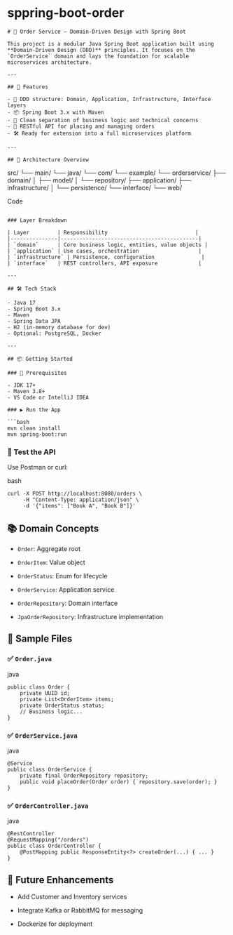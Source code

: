 # sppring-boot-order
```
# 🧠 Order Service — Domain-Driven Design with Spring Boot

This project is a modular Java Spring Boot application built using **Domain-Driven Design (DDD)** principles. It focuses on the `OrderService` domain and lays the foundation for scalable microservices architecture.

---

## 🚀 Features

- 🧩 DDD structure: Domain, Application, Infrastructure, Interface layers
- 📦 Spring Boot 3.x with Maven
- 🧠 Clean separation of business logic and technical concerns
- 🧪 RESTful API for placing and managing orders
- 🛠 Ready for extension into a full microservices platform

---

## 🧱 Architecture Overview

```

src/ └── main/ └── java/ └── com/ └── example/ └── orderservice/ ├── domain/ │ ├── model/ │ └── repository/ ├── application/ ├── infrastructure/ │ └── persistence/ └── interface/ └── web/

Code

````

### Layer Breakdown

| Layer         | Responsibility                            |
|---------------|--------------------------------------------|
| `domain`      | Core business logic, entities, value objects |
| `application` | Use cases, orchestration                   |
| `infrastructure` | Persistence, configuration               |
| `interface`   | REST controllers, API exposure             |

---

## 🛠 Tech Stack

- Java 17
- Spring Boot 3.x
- Maven
- Spring Data JPA
- H2 (in-memory database for dev)
- Optional: PostgreSQL, Docker

---

## 📦 Getting Started

### 🔧 Prerequisites

- JDK 17+
- Maven 3.8+
- VS Code or IntelliJ IDEA

### ▶️ Run the App

```bash
mvn clean install
mvn spring-boot:run
````

### 🧪 Test the API

Use Postman or curl:

bash

```
curl -X POST http://localhost:8080/orders \
     -H "Content-Type: application/json" \
     -d '{"items": ["Book A", "Book B"]}'
```

## 📚 Domain Concepts

- `Order`: Aggregate root
    
- `OrderItem`: Value object
    
- `OrderStatus`: Enum for lifecycle
    
- `OrderService`: Application service
    
- `OrderRepository`: Domain interface
    
- `JpaOrderRepository`: Infrastructure implementation
    

## 📂 Sample Files

### ✅ `Order.java`

java

```
public class Order {
    private UUID id;
    private List<OrderItem> items;
    private OrderStatus status;
    // Business logic...
}
```

### ✅ `OrderService.java`

java

```
@Service
public class OrderService {
    private final OrderRepository repository;
    public void placeOrder(Order order) { repository.save(order); }
}
```

### ✅ `OrderController.java`

java

```
@RestController
@RequestMapping("/orders")
public class OrderController {
    @PostMapping public ResponseEntity<?> createOrder(...) { ... }
}
```

## 🧠 Future Enhancements

- Add Customer and Inventory services
    
- Integrate Kafka or RabbitMQ for messaging
    
- Dockerize for deployment
    
